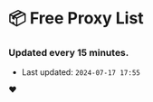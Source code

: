 # :package: Free Proxy List
### Updated every 15 minutes.

- Last updated: `2024-07-17 17:55`

:heart:
